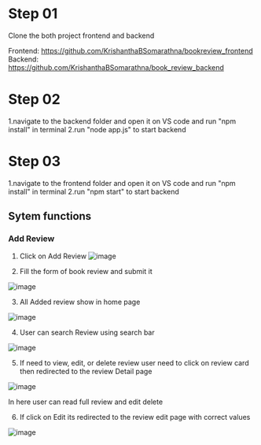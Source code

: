 # Step 01

Clone the both project frontend and backend

Frontend: https://github.com/KrishanthaBSomarathna/bookreview_frontend
Backend: https://github.com/KrishanthaBSomarathna/book_review_backend

# Step 02
1.navigate to the backend folder and open it on VS code and run "npm install" in terminal
2.run "node app.js" to start backend

# Step 03
1.navigate to the frontend folder and open it on VS code and run "npm install" in terminal
2.run "npm start" to start backend

## Sytem functions
### Add Review
1. Click on Add Review
![image](https://github.com/user-attachments/assets/f73dfc00-fc6a-4d4c-9981-965ba219c12e)


2. Fill the form of book review and submit it

![image](https://github.com/user-attachments/assets/d214f1d1-8590-489a-8fee-58e6b0c2e164)


3. All Added review show in home page

![image](https://github.com/user-attachments/assets/f0152744-9ced-4856-b038-7e1a0fd03a0c)

4. User can search Review using search bar

![image](https://github.com/user-attachments/assets/5eb40de9-7c60-4578-84e1-15e1c40955bb)

5. If need to view, edit, or delete review user need to click on review card then redirected to the review Detail page

![image](https://github.com/user-attachments/assets/0e64721e-5748-4af8-b53c-2794f5b389cc)

In here user can read full review and edit delete

6. If click on Edit its redirected to the review edit page with correct values

![image](https://github.com/user-attachments/assets/8728ca08-fc77-48df-83a7-5bdf99c5ccd7)




